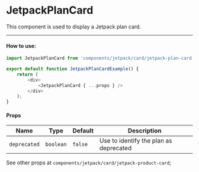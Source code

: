 # JetpackPlanCard

This component is used to display a Jetpack plan card.

---

#### How to use:

```js
import JetpackPlanCard from 'components/jetpack/card/jetpack-plan-card';

export default function JetpackPlanCardExample() {
	return (
		<div>
			<JetpackPlanCard { ...props } />
		</div>
	);
}
```

#### Props

| Name         | Type      | Default | Description                            |
| ------------ | --------- | ------- | -------------------------------------- |
| `deprecated` | `boolean` | `false` | Use to identify the plan as deprecated |

See other props at `components/jetpack/card/jetpack-product-card`;
